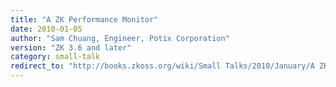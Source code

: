 ```yaml
---
title: "A ZK Performance Monitor"
date: 2010-01-05
author: "Sam Chuang, Engineer, Potix Corporation"
version: "ZK 3.6 and later"
category: small-talk
redirect_to: "http://books.zkoss.org/wiki/Small Talks/2010/January/A ZK Performance Monitor"
---
```

